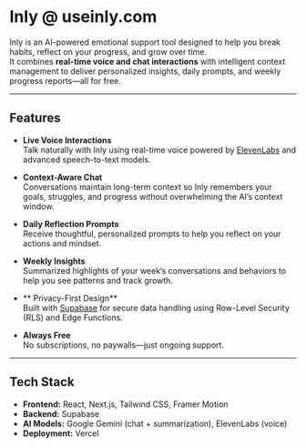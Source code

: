 # Inly @ useinly.com

Inly is an AI-powered emotional support tool designed to help you break habits, reflect on your progress, and grow over time.  
It combines **real-time voice and chat interactions** with intelligent context management to deliver personalized insights, daily prompts, and weekly progress reports—all for free.

---

## Features

- **Live Voice Interactions**  
  Talk naturally with Inly using real-time voice powered by [ElevenLabs](https://elevenlabs.io/) and advanced speech-to-text models.

- **Context-Aware Chat**  
  Conversations maintain long-term context so Inly remembers your goals, struggles, and progress without overwhelming the AI’s context window.

- **Daily Reflection Prompts**  
  Receive thoughtful, personalized prompts to help you reflect on your actions and mindset.

- **Weekly Insights**  
  Summarized highlights of your week’s conversations and behaviors to help you see patterns and track growth.

- ** Privacy-First Design**  
  Built with [Supabase](https://supabase.com/) for secure data handling using Row-Level Security (RLS) and Edge Functions.

- **Always Free**  
  No subscriptions, no paywalls—just ongoing support.

---

## Tech Stack

- **Frontend:** React, Next.js, Tailwind CSS, Framer Motion  
- **Backend:** Supabase
- **AI Models:** Google Gemini (chat + summarization), ElevenLabs (voice)  
- **Deployment:** Vercel
